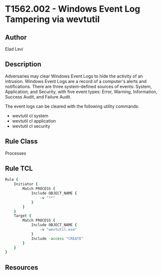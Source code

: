 # T1562.002 - Windows Event Log Tampering via wevtutil

## Author
Elad Levi

## Description
Adversaries may clear Windows Event Logs to hide the activity of an intrusion. Windows Event Logs are a record of a computer's alerts and notifications. There are three system-defined sources of events: System, Application, and Security, with five event types: Error, Warning, Information, Success Audit, and Failure Audit.

The event logs can be cleared with the following utility commands:
- wevtutil cl system
- wevtutil cl application
- wevtutil cl security

## Rule Class
Processes

## Rule TCL
```tcl
Rule {
	Initiator {
		Match PROCESS {
			Include OBJECT_NAME {
				-v "**"
			}
		}
    }
	Target {
		Match PROCESS {
			Include OBJECT_NAME { 					
				-v "wevtutil.exe"
			}
			Include -access "CREATE"
		}
	}
}
```

## Resources

